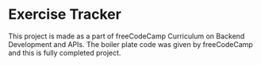 # Exercise Tracker

This project is made as a part of freeCodeCamp Curriculum on Backend Development and APIs.
The boiler plate code was given by freeCodeCamp and this is fully completed project.
